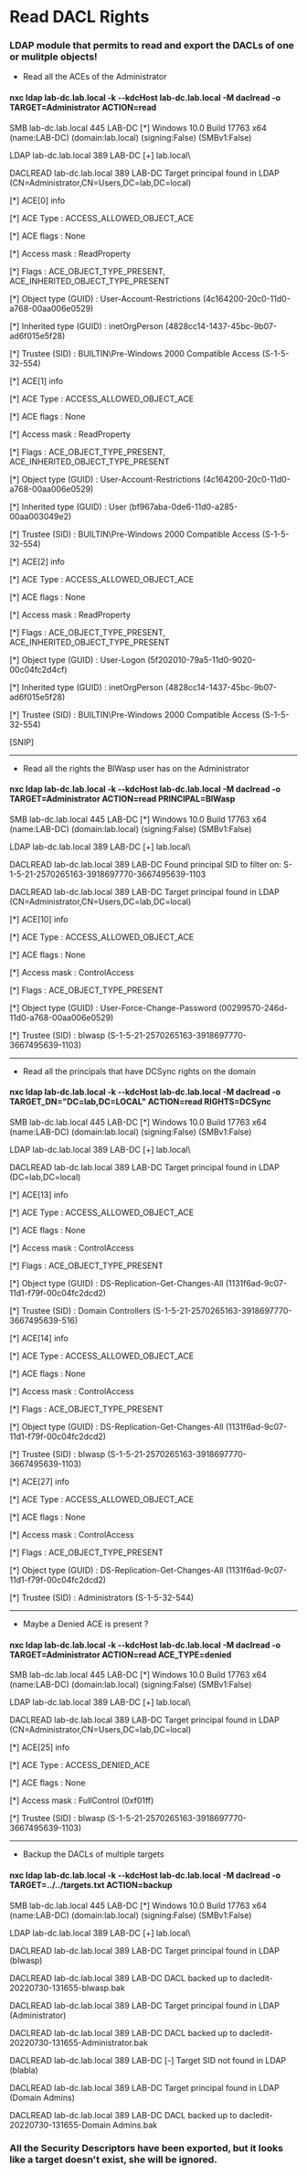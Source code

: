 # Read DACL Rights

### LDAP module that permits to read and export the DACLs of one or mulitple objects!

 - Read all the ACEs of the Administrator

#### nxc ldap lab-dc.lab.local -k --kdcHost lab-dc.lab.local -M daclread -o TARGET=Administrator ACTION=read

SMB         lab-dc.lab.local 445    LAB-DC           [*] Windows 10.0 Build 17763 x64 (name:LAB-DC) (domain:lab.local) (signing:False) (SMBv1:False)

LDAP        lab-dc.lab.local 389    LAB-DC           [+] lab.local\

DACLREAD    lab-dc.lab.local 389    LAB-DC           Target principal found in LDAP (CN=Administrator,CN=Users,DC=lab,DC=local)

[*]  ACE[0] info                

[*]    ACE Type                  : ACCESS_ALLOWED_OBJECT_ACE

[*]    ACE flags                 : None

[*]    Access mask               : ReadProperty

[*]    Flags                     : ACE_OBJECT_TYPE_PRESENT, ACE_INHERITED_OBJECT_TYPE_PRESENT

[*]    Object type (GUID)        : User-Account-Restrictions (4c164200-20c0-11d0-a768-00aa006e0529)

[*]    Inherited type (GUID)     : inetOrgPerson (4828cc14-1437-45bc-9b07-ad6f015e5f28)

[*]    Trustee (SID)             : BUILTIN\Pre-Windows 2000 Compatible Access (S-1-5-32-554)

[*]  ACE[1] info                

[*]    ACE Type                  : ACCESS_ALLOWED_OBJECT_ACE

[*]    ACE flags                 : None

[*]    Access mask               : ReadProperty

[*]    Flags                     : ACE_OBJECT_TYPE_PRESENT, ACE_INHERITED_OBJECT_TYPE_PRESENT

[*]    Object type (GUID)        : User-Account-Restrictions (4c164200-20c0-11d0-a768-00aa006e0529)

[*]    Inherited type (GUID)     : User (bf967aba-0de6-11d0-a285-00aa003049e2)

[*]    Trustee (SID)             : BUILTIN\Pre-Windows 2000 Compatible Access (S-1-5-32-554)

[*]  ACE[2] info                

[*]    ACE Type                  : ACCESS_ALLOWED_OBJECT_ACE

[*]    ACE flags                 : None

[*]    Access mask               : ReadProperty

[*]    Flags                     : ACE_OBJECT_TYPE_PRESENT, ACE_INHERITED_OBJECT_TYPE_PRESENT

[*]    Object type (GUID)        : User-Logon (5f202010-79a5-11d0-9020-00c04fc2d4cf)

[*]    Inherited type (GUID)     : inetOrgPerson (4828cc14-1437-45bc-9b07-ad6f015e5f28)

[*]    Trustee (SID)             : BUILTIN\Pre-Windows 2000 Compatible Access (S-1-5-32-554)

[SNIP]

------------------------------------------------------------------------------------------------

 - Read all the rights the BlWasp user has on the Administrator

#### nxc ldap lab-dc.lab.local -k --kdcHost lab-dc.lab.local -M daclread -o TARGET=Administrator ACTION=read PRINCIPAL=BlWasp

SMB         lab-dc.lab.local 445    LAB-DC           [*] Windows 10.0 Build 17763 x64 (name:LAB-DC) (domain:lab.local) (signing:False) (SMBv1:False)

LDAP        lab-dc.lab.local 389    LAB-DC           [+] lab.local\

DACLREAD    lab-dc.lab.local 389    LAB-DC           Found principal SID to filter on: S-1-5-21-2570265163-3918697770-3667495639-1103

DACLREAD    lab-dc.lab.local 389    LAB-DC           Target principal found in LDAP (CN=Administrator,CN=Users,DC=lab,DC=local)

[*]  ACE[10] info                

[*]    ACE Type                  : ACCESS_ALLOWED_OBJECT_ACE

[*]    ACE flags                 : None

[*]    Access mask               : ControlAccess

[*]    Flags                     : ACE_OBJECT_TYPE_PRESENT

[*]    Object type (GUID)        : User-Force-Change-Password (00299570-246d-11d0-a768-00aa006e0529)

[*]    Trustee (SID)             : blwasp (S-1-5-21-2570265163-3918697770-3667495639-1103)

-----------------------------------------------------------------------------------------------------------------------------------

 - Read all the principals that have DCSync rights on the domain

#### nxc ldap lab-dc.lab.local -k --kdcHost lab-dc.lab.local -M daclread -o TARGET_DN="DC=lab,DC=LOCAL" ACTION=read RIGHTS=DCSync

SMB         lab-dc.lab.local 445    LAB-DC           [*] Windows 10.0 Build 17763 x64 (name:LAB-DC) (domain:lab.local) (signing:False) (SMBv1:False)

LDAP        lab-dc.lab.local 389    LAB-DC           [+] lab.local\

DACLREAD    lab-dc.lab.local 389    LAB-DC           Target principal found in LDAP (DC=lab,DC=local)

[*]  ACE[13] info                

[*]    ACE Type                  : ACCESS_ALLOWED_OBJECT_ACE

[*]    ACE flags                 : None

[*]    Access mask               : ControlAccess

[*]    Flags                     : ACE_OBJECT_TYPE_PRESENT

[*]    Object type (GUID)        : DS-Replication-Get-Changes-All (1131f6ad-9c07-11d1-f79f-00c04fc2dcd2)

[*]    Trustee (SID)             : Domain Controllers (S-1-5-21-2570265163-3918697770-3667495639-516)

[*]  ACE[14] info                

[*]    ACE Type                  : ACCESS_ALLOWED_OBJECT_ACE

[*]    ACE flags                 : None

[*]    Access mask               : ControlAccess

[*]    Flags                     : ACE_OBJECT_TYPE_PRESENT

[*]    Object type (GUID)        : DS-Replication-Get-Changes-All (1131f6ad-9c07-11d1-f79f-00c04fc2dcd2)

[*]    Trustee (SID)             : blwasp (S-1-5-21-2570265163-3918697770-3667495639-1103)

[*]  ACE[27] info                

[*]    ACE Type                  : ACCESS_ALLOWED_OBJECT_ACE

[*]    ACE flags                 : None

[*]    Access mask               : ControlAccess

[*]    Flags                     : ACE_OBJECT_TYPE_PRESENT

[*]    Object type (GUID)        : DS-Replication-Get-Changes-All (1131f6ad-9c07-11d1-f79f-00c04fc2dcd2)

[*]    Trustee (SID)             : Administrators (S-1-5-32-544)


-------------------------------------------------------------------------------------------------------------------

 - Maybe a Denied ACE is present ?

#### nxc ldap lab-dc.lab.local -k --kdcHost lab-dc.lab.local -M daclread -o TARGET=Administrator ACTION=read ACE_TYPE=denied

SMB         lab-dc.lab.local 445    LAB-DC           [*] Windows 10.0 Build 17763 x64 (name:LAB-DC) (domain:lab.local) (signing:False) (SMBv1:False)

LDAP        lab-dc.lab.local 389    LAB-DC           [+] lab.local\

DACLREAD    lab-dc.lab.local 389    LAB-DC           Target principal found in LDAP (CN=Administrator,CN=Users,DC=lab,DC=local)

[*]  ACE[25] info                

[*]    ACE Type                  : ACCESS_DENIED_ACE

[*]    ACE flags                 : None

[*]    Access mask               : FullControl (0xf01ff)

[*]    Trustee (SID)             : blwasp (S-1-5-21-2570265163-3918697770-3667495639-1103)

---------------------------------------------------------------------------------------------------------------------------

 - Backup the DACLs of multiple targets

#### nxc ldap lab-dc.lab.local -k --kdcHost lab-dc.lab.local -M daclread -o TARGET=../../targets.txt ACTION=backup

SMB         lab-dc.lab.local 445    LAB-DC           [*] Windows 10.0 Build 17763 x64 (name:LAB-DC) (domain:lab.local) (signing:False) (SMBv1:False)

LDAP        lab-dc.lab.local 389    LAB-DC           [+] lab.local\

DACLREAD    lab-dc.lab.local 389    LAB-DC           Target principal found in LDAP (blwasp)

DACLREAD    lab-dc.lab.local 389    LAB-DC           DACL backed up to dacledit-20220730-131655-blwasp.bak

DACLREAD    lab-dc.lab.local 389    LAB-DC           Target principal found in LDAP (Administrator)

DACLREAD    lab-dc.lab.local 389    LAB-DC           DACL backed up to dacledit-20220730-131655-Administrator.bak

DACLREAD    lab-dc.lab.local 389    LAB-DC           [-] Target SID not found in LDAP (blabla)

DACLREAD    lab-dc.lab.local 389    LAB-DC           Target principal found in LDAP (Domain Admins)

DACLREAD    lab-dc.lab.local 389    LAB-DC           DACL backed up to dacledit-20220730-131655-Domain Admins.bak

### All the Security Descriptors have been exported, but it looks like a target doesn't exist, she will be ignored.
